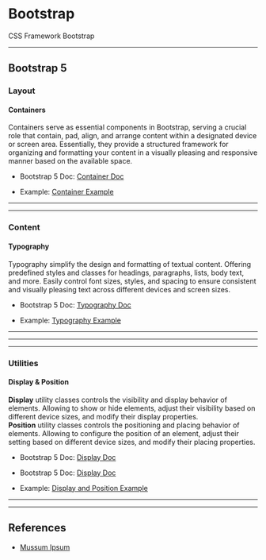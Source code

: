 # Bootstrap
CSS Framework Bootstrap

---

## Bootstrap 5

### Layout

#### Containers

Containers serve as essential components in Bootstrap, serving a crucial role that contain, pad, align, and arrange content within a designated device or screen area. Essentially, they provide a structured framework for organizing and formatting your content in a visually pleasing and responsive manner based on the available space.

* Bootstrap 5 Doc: [Container Doc](https://getbootstrap.com/docs/5.3/layout/containers/)

* Example: [Container Example](bootstrap-5/containers.html)

---
---

### Content

#### Typography

Typography simplify the design and formatting of textual content. Offering predefined styles and classes for headings, paragraphs, lists, body text, and more. Easily control font sizes, styles, and spacing to ensure consistent and visually pleasing text across different devices and screen sizes.

* Bootstrap 5 Doc: [Typography Doc](https://getbootstrap.com/docs/5.3/content/typography/)

* Example: [Typography Example](bootstrap-5/typography.html)

---

---
---

### Utilities

#### Display & Position

**Display** utility classes controls the visibility and display behavior of elements. Allowing to show or hide elements, adjust their visibility based on different device sizes, and modify their display properties.\
**Position** utility classes controls the positioning and placing behavior of elements. Allowing to configure the position of an element, adjust their setting based on different device sizes, and modify their placing properties.

* Bootstrap 5 Doc: [Display Doc](https://getbootstrap.com/docs/5.3/utilities/display/)

* Bootstrap 5 Doc: [Display Doc](https://getbootstrap.com/docs/5.3/utilities/position/)

* Example: [Display and Position Example](bootstrap-5/display_and_position.html)

---
---

## References

* [Mussum Ipsum](https://mussumipsum.com/)